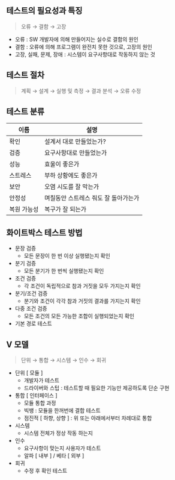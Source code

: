 ## 테스트의 필요성과 특징
> 오류 &rarr; 결함 &rarr; 고장

- 오류 : SW 개발자에 의해 만들어지는 실수로 결함의 원인
- 결함 : 오류에 의해 프로그램이 완전치 못한 것으로, 고장의 원인
- 고장, 실패, 문제, 장애 : 시스템이 요구사항대로 작동하지 않는 것

## 테스트 절차
> 계획 &rarr; 설계 &rarr; 실행 및 측정 &rarr; 결과 분석 &rarr; 오류 수정

## 테스트 분류
|이름|설명|
|---|---|
|확인|설계서 대로 만들었는가?|
|검증|요구사항대로 만들었는가|
|성능|효울이 좋은가|
|스트레스|부하 상황에도 좋은가|
|보안|오염 시도를 잘 막는가|
|안정성|며칠동안 스트레스 줘도 잘 돌아가는가|
|복원 가능성|복구가 잘 되는가|

## 화이트박스 테스트 방법
- 문장 검증
  + 모든 문장이 한 번 이상 실행됐는지 확인
- 분기 검증
  + 모든 분기가 한 번씩 실행됐는지 확인
- 조건 검증
  + 각 조건이 독립적으로 참과 거짓을 모두 가지는지 확인
- 분기\/조건 검증
  + 분기와 조건이 각각 참과 거짓의 결과를 가지는지 확인
- 다중 조건 검증
  + 모든 조건의 모든 가능한 조합이 실행되었는지 확인
- 기본 경로 테스트

## V 모델
> 단위 &rarr; 통합 &rarr; 시스템 &rarr; 인수 &rarr; 회귀

- 단위 [ 모듈 ]
  + 개발자가 테스트
  + 드라이버와 스텁 : 테스트할 때 필요한 기능만 제공하도록 단순 구현
- 통합 [ 인터페이스 ]
  + 모듈 통합 과정
  + 빅뱅 : 모듈을 한꺼번에 결합 테스트
  + 점진적 [ 하향, 상향 ] : 위 또는 아래에서부터 차례대로 통합
- 시스템
  + 시스템 전체가 정상 작동 하는지
- 인수
  + 요구사항이 맞는지 사용자가 테스트
  + 알파 [ 내부 ] / 베타 [ 외부 ]
- 회귀
  + 수정 후 확인 테스트